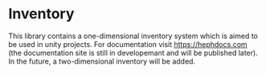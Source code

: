 # Inventory

This library contains a one-dimensional inventory system which is aimed to be used in unity projects.
For documentation visit https://hephdocs.com (the documentation site is still in developemant and will be published later).
In the future, a two-dimensional inventory will be added.
